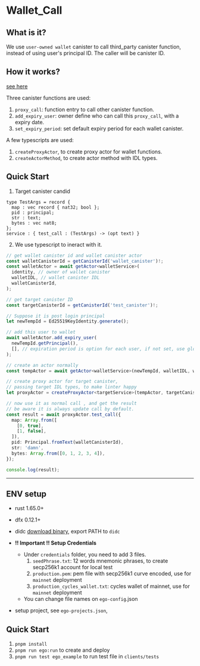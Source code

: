 # Wallet_Call

## What is it?

We use `user-owned wallet` canister to call third_party canister function, instead of using user's principal ID.
The caller will be canister ID.

## How it works?

[see here](clients/tests/walletCall.test.ts)

Three canister functions are used:

1. `proxy_call`: function entry to call other canister function.
2. `add_expiry_user`: owner define who can call this `proxy_call`, with a expiry date.
3. `set_expiry_period`: set default expiry period for each wallet canister.

A few typescripts are used:

1. `createProxyActor`, to create proxy actor for wallet functions.
2. `createActorMethod`, to create actor method with IDL types.

## Quick Start

1. Target canister candid

```candid
type TestArgs = record {
  map : vec record { nat32; bool };
  pid : principal;
  str : text;
  bytes : vec nat8;
};
service : { test_call : (TestArgs) -> (opt text) }

```

2. We use typescript to ineract with it.

```typescript
// get wallet canister id and wallet canister actor
const walletCanisterId = getCanisterId('wallet_canister')!;
const walletActor = await getActor<walletService>(
  identity, // owner of wallet canister
  walletIDL, // wallet canister IDL
  walletCanisterId,
);

// get target canister ID
const targetCanisterId = getCanisterId('test_canister')!;

// Suppose it is post login principal
let newTempId = Ed25519KeyIdentity.generate();

// add this user to wallet
await walletActor.add_expiry_user(
  newTempId.getPrincipal(),
  [], // expiration period is option for each user, if not set, use global setting
);

// create an actor normally
const tempActor = await getActor<walletService>(newTempId, walletIDL, walletCanisterId);

// create proxy actor for target canister,
// passing target IDL types, to make linter happy
let proxyActor = createProxyActor<targetService>(tempActor, targetCanisterId!, targetIDL);

// now use it as normal call , and get the result
// be aware it is always update call by default.
const result = await proxyActor.test_call({
  map: Array.from([
    [0, true],
    [1, false],
  ]),
  pid: Principal.fromText(walletCanisterId),
  str: 'damn',
  bytes: Array.from([0, 1, 2, 3, 4]),
});

console.log(result);
```

---

## ENV setup

- rust 1.65.0+
- dfx 0.12.1+
- didc [download binary](https://github.com/dfinity/candid/releases), export PATH to `didc`

- **!! Important !! Setup Credentials**

  - Under `credentials` folder, you need to add 3 files.
    1.  `seedPhrase.txt`: 12 words mnemonic phrases, to create secp256k1 account for local test
    2.  `production.pem`: pem file with secp256k1 curve encoded, use for `mainnet` deployment
    3.  `production_cycles_wallet.txt`: cycles wallet of mainnet, use for `mainnet` deployment
  - You can change file names on `ego-config`.json

- setup project, see `ego-projects.json`,

## Quick Start

1. `pnpm install`
2. `pnpm run ego:run` to create and deploy
3. `pnpm run test ego_example` to run test file in `clients/tests`
